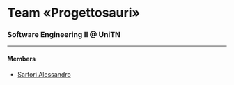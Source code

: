# Team «Progettosauri»
### Software Engineering II @ UniTN

---


#### Members
- [Sartori Alessandro](https://github.com/AlexSartori)

